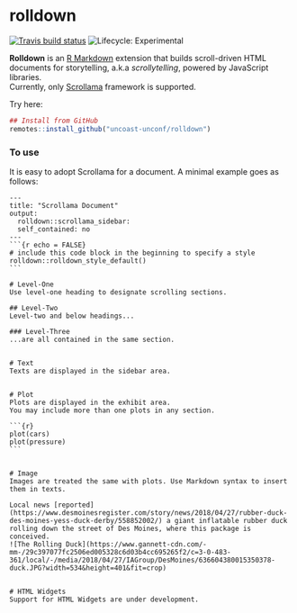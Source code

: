 # rolldown

[![Travis build status](https://travis-ci.com/yihui/rolldown.svg?branch=master)](https://travis-ci.com/yihui/rolldown)
![Lifecycle: Experimental](https://img.shields.io/badge/lifecycle-experimental-orange.svg)

__Rolldown__ is an [R Markdown](https://rmarkdown.rstudio.com/) extension that builds scroll-driven HTML documents for storytelling, a.k.a _scrollytelling_, powered by JavaScript libraries.  
Currently, only [Scrollama](https://github.com/russellgoldenberg/scrollama) framework is supported. 


Try here:
  
```r
## Install from GitHub
remotes::install_github("uncoast-unconf/rolldown")
```

### To use

It is easy to adopt Scrollama for a document. A minimal example goes as follows: 


````
---
title: "Scrollama Document"
output:
  rolldown::scrollama_sidebar:
  self_contained: no
---
```{r echo = FALSE}
# include this code block in the beginning to specify a style
rolldown::rolldown_style_default()
```

# Level-One
Use level-one heading to designate scrolling sections. 

## Level-Two
Level-two and below headings...

### Level-Three
...are all contained in the same section.


# Text
Texts are displayed in the sidebar area.


# Plot
Plots are displayed in the exhibit area.  
You may include more than one plots in any section.

```{r}   
plot(cars)
plot(pressure)
```


# Image
Images are treated the same with plots. Use Markdown syntax to insert them in texts.   

Local news [reported](https://www.desmoinesregister.com/story/news/2018/04/27/rubber-duck-des-moines-yess-duck-derby/558852002/) a giant inflatable rubber duck rolling down the street of Des Moines, where this package is conceived.  
![The Rolling Duck](https://www.gannett-cdn.com/-mm-/29c397077fc2506ed005328c6d03b4cc695265f2/c=3-0-483-361/local/-/media/2018/04/27/IAGroup/DesMoines/636604380015350378-duck.JPG?width=534&height=401&fit=crop)  


# HTML Widgets
Support for HTML Widgets are under development. 

````



